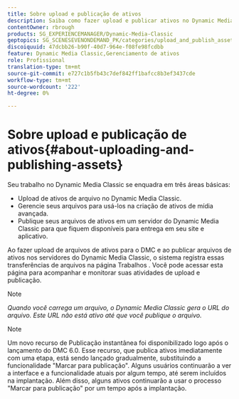 ```yaml
---
title: Sobre upload e publicação de ativos
description: Saiba como fazer upload e publicar ativos no Dynamic Media Classic.
contentOwner: rbrough
products: SG_EXPERIENCEMANAGER/Dynamic-Media-Classic
geptopics: SG_SCENESEVENONDEMAND_PK/categories/upload_and_publish_assets
discoiquuid: 47dcbb26-b90f-40d7-964e-f08fe98fcdbb
feature: Dynamic Media Classic,Gerenciamento de ativos
role: Profissional
translation-type: tm+mt
source-git-commit: e727c1b5fb43c7def842ff1bafcc8b3ef3437cde
workflow-type: tm+mt
source-wordcount: '222'
ht-degree: 0%

---
```



# Sobre upload e publicação de ativos{#about-uploading-and-publishing-assets}

Seu trabalho no Dynamic Media Classic se enquadra em três áreas básicas:

* Upload de ativos de arquivo no Dynamic Media Classic.
* Gerencie seus arquivos para usá-los na criação de ativos de mídia avançada.
* Publique seus arquivos de ativos em um servidor do Dynamic Media Classic para que fiquem disponíveis para entrega em seu site e aplicativo.

Ao fazer upload de arquivos de ativos para o DMC e ao publicar arquivos de ativos nos servidores do Dynamic Media Classic, o sistema registra essas transferências de arquivos na página Trabalhos . Você pode acessar esta página para acompanhar e monitorar suas atividades de upload e publicação.

>[!NOTE]
>
>*Quando você carrega um arquivo, o Dynamic Media Classic gera o URL do arquivo. Este URL não está ativo até que você publique o arquivo.*

>[!NOTE]
>
>Um novo recurso de Publicação instantânea foi disponibilizado logo após o lançamento do DMC 6.0. Esse recurso, que publica ativos imediatamente com uma etapa, está sendo lançado gradualmente, substituindo a funcionalidade &quot;Marcar para publicação&quot;. Alguns usuários continuarão a ver a interface e a funcionalidade atuais por algum tempo, até serem incluídos na implantação. Além disso, alguns ativos continuarão a usar o processo &quot;Marcar para publicação&quot; por um tempo após a implantação.
